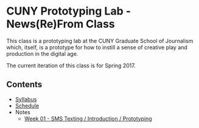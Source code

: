 # CUNY Prototyping Lab - News(Re)From Class

This class is a prototyping lab at the CUNY Graduate School of Journalism which, itself, is a prototype for how to instill a sense of creative play and production in the digital age.

The current iteration of this class is for Spring 2017.

## Contents

* [Syllabus](SYLLABUS.md)
* [Schedule](SCHEDULE.md)
* Notes
  * [Week 01 - SMS Texting / Introduction / Prototyping](week01)

